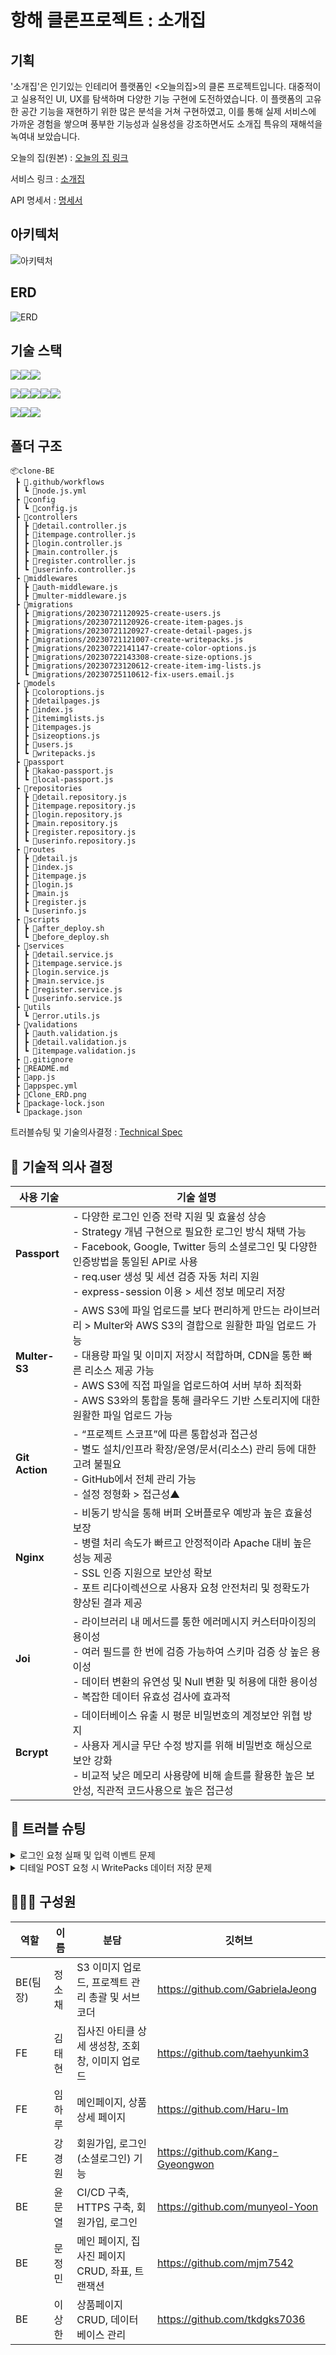 # 항해 클론프로젝트 : 소개집

## 기획

'소개집'은 인기있는 인테리어 플랫폼인 <오늘의집>의 클론 프로젝트입니다. 대중적이고 실용적인 UI, UX를 탐색하며 다양한 기능 구현에 도전하였습니다. 이 플랫폼의 고유한 공간 기능을 재현하기 위한 많은 분석을 거쳐 구현하였고, 이를 통해 실제 서비스에 가까운 경험을 쌓으며 풍부한 기능성과 실용성을 강조하면서도 소개집 특유의 재해석을 녹여내 보았습니다.

오늘의 집(원본) : [오늘의 집 링크](https://ohou.se/)

서비스 링크 : [소개집](https://flatland.shop/)

API 명세서 : [명세서](https://docs.google.com/spreadsheets/d/18N-oHqhDXmBjzYYKPYeN8ghFRAOXBLCZdJJ8N4JHpjg/edit?usp=sharing)

## 아키텍처

![아키텍처](/아키텍처.png)

## ERD

![ERD](/Clone_ERD.png)

## 기술 스택

![](https://camo.githubusercontent.com/7d7b100e379663ee40a20989e6c61737e6396c1dafc3a7c6d2ada8d4447eb0e4/68747470733a2f2f696d672e736869656c64732e696f2f62616467652f6e6f64652e6a732d3644413535463f7374796c653d666f722d7468652d6261646765266c6f676f3d6e6f64652e6a73266c6f676f436f6c6f723d7768697465)![](https://camo.githubusercontent.com/5f06192d3f3c5bcd392b6936d8c3c40d4c6aad18920bc7abf67c11f5ccfd4942/68747470733a2f2f696d672e736869656c64732e696f2f62616467652f657870726573732d3030303030303f7374796c653d666f722d7468652d6261646765266c6f676f3d65787072657373266c6f676f436f6c6f723d7768697465)![](https://camo.githubusercontent.com/d8ac4c7a04a98fe1c0c982f18f0522c58e5cdee512e94a57d3d552dad6eb3bd8/68747470733a2f2f696d672e736869656c64732e696f2f62616467652f4a534f4e2057656220546f6b656e732d3030303030303f7374796c653d666f722d7468652d6261646765266c6f676f3d4a534f4e2057656220546f6b656e73266c6f676f436f6c6f723d7768697465)

![](https://camo.githubusercontent.com/97ab783ee5c3992b11126cce973670e336acc4e71829dd0ad39aa339a43b771b/68747470733a2f2f696d672e736869656c64732e696f2f62616467652f676974687562616374696f6e732d3230383846462e7376673f7374796c653d666f722d7468652d6261646765266c6f676f3d676974687562616374696f6e73266c6f676f436f6c6f723d7768697465)![](https://camo.githubusercontent.com/cf5c1e40095f0f323b7763d51da79ec685aaf6856d2d1d1c87bae70b6b194b97/68747470733a2f2f696d672e736869656c64732e696f2f62616467652f2d616d617a6f6e73332d4542303031423f7374796c653d666f722d7468652d6261646765266c6f676f3d616d617a6f6e7333266c6f676f436f6c6f723d7768697465)![](https://camo.githubusercontent.com/4562c2cf5e2f49554c7c82ece5b905d8982e57951aa3a7966467022733b2d374/68747470733a2f2f696d672e736869656c64732e696f2f62616467652f2d616d617a6f6e6563322d4646393930303f7374796c653d666f722d7468652d6261646765266c6f676f3d616d617a6f6e656332266c6f676f436f6c6f723d7768697465)![](https://camo.githubusercontent.com/76cd4c8e806c489ba3947bd2cb881e2e52c76f0a0038bee37d46fee94c6175a1/68747470733a2f2f696d672e736869656c64732e696f2f62616467652f2d41575320436f64654465706c6f792d3542413734353f7374796c653d666f722d7468652d6261646765266c6f676f3d41575320436f64654465706c6f79266c6f676f436f6c6f723d7768697465)![](https://camo.githubusercontent.com/933c97f50caaea4aaca1ac2f6bf306446ff6df4291ce0a70965ab0d11acd4385/68747470733a2f2f696d672e736869656c64732e696f2f62616467652f2d4e67696e782d677265656e3f7374796c653d666f722d7468652d6261646765266c6f676f3d4e67696e78266c6f676f436f6c6f723d7768697465)

![](https://camo.githubusercontent.com/41a19c1f24581c8c317a881a47582c6d73af2b20e0f6b9aab7ec0bb43ddba88b/68747470733a2f2f696d672e736869656c64732e696f2f62616467652f2d616d617a6f6e7264732d3532374646463f7374796c653d666f722d7468652d6261646765266c6f676f3d616d617a6f6e726473266c6f676f436f6c6f723d7768697465)![](https://camo.githubusercontent.com/124c378aa588501ba68fa7878eb2eec94f2e443f7c6a94c562e66cdc4d617b1b/68747470733a2f2f696d672e736869656c64732e696f2f62616467652f2d6d7973716c2d626c75653f7374796c653d666f722d7468652d6261646765266c6f676f3d4d7973716c266c6f676f436f6c6f723d7768697465)![](https://camo.githubusercontent.com/50c8dacf8a3468b5c4150b154d41c0d5a4c95ab11a2e3a589bb2a86a9e110bc3/68747470733a2f2f696d672e736869656c64732e696f2f62616467652f2d73657175656c697a652d626c75653f7374796c653d666f722d7468652d6261646765266c6f676f3d53657175656c697a65266c6f676f436f6c6f723d7768697465)

## 폴더 구조

```
📦clone-BE
 ┣ 📂.github/workflows
 ┃ ┗ 📜node.js.yml
 ┣ 📂config
 ┃ ┗ 📜config.js
 ┣ 📂controllers
 ┃ ┣ 📜detail.controller.js
 ┃ ┣ 📜itempage.controller.js
 ┃ ┣ 📜login.controller.js
 ┃ ┣ 📜main.controller.js
 ┃ ┣ 📜register.controller.js
 ┃ ┗ 📜userinfo.controller.js
 ┣ 📂middlewares
 ┃ ┣ 📜auth-middleware.js
 ┃ ┣ 📜multer-middleware.js
 ┣ 📂migrations
 ┃ ┣ 📜migrations/20230721120925-create-users.js
 ┃ ┣ 📜migrations/20230721120926-create-item-pages.js
 ┃ ┣ 📜migrations/20230721120927-create-detail-pages.js
 ┃ ┣ 📜migrations/20230721121007-create-writepacks.js
 ┃ ┣ 📜migrations/20230722141147-create-color-options.js
 ┃ ┣ 📜migrations/20230722143308-create-size-options.js
 ┃ ┣ 📜migrations/20230723120612-create-item-img-lists.js
 ┃ ┗ 📜migrations/20230725110612-fix-users.email.js
 ┣ 📂models
 ┃ ┣ 📜coloroptions.js
 ┃ ┣ 📜detailpages.js
 ┃ ┣ 📜index.js
 ┃ ┣ 📜itemimglists.js
 ┃ ┣ 📜itempages.js
 ┃ ┣ 📜sizeoptions.js
 ┃ ┣ 📜users.js
 ┃ ┗ 📜writepacks.js
 ┣ 📂passport
 ┃ ┣ 📜kakao-passport.js
 ┃ ┗ 📜local-passport.js
 ┣ 📂repositories
 ┃ ┣ 📜detail.repository.js
 ┃ ┣ 📜itempage.repository.js
 ┃ ┣ 📜login.repository.js
 ┃ ┣ 📜main.repository.js
 ┃ ┣ 📜register.repository.js
 ┃ ┗ 📜userinfo.repository.js
 ┣ 📂routes
 ┃ ┣ 📜detail.js
 ┃ ┣ 📜index.js
 ┃ ┣ 📜itempage.js
 ┃ ┣ 📜login.js
 ┃ ┣ 📜main.js
 ┃ ┣ 📜register.js
 ┃ ┗ 📜userinfo.js
 ┣ 📂scripts
 ┃ ┣ 📜after_deploy.sh
 ┃ ┗ 📜before_deploy.sh
 ┣ 📂services
 ┃ ┣ 📜detail.service.js
 ┃ ┣ 📜itempage.service.js
 ┃ ┣ 📜login.service.js
 ┃ ┣ 📜main.service.js
 ┃ ┣ 📜register.service.js
 ┃ ┗ 📜userinfo.service.js
 ┣ 📂utils
 ┃ ┗ 📜error.utils.js
 ┣ 📂validations
 ┃ ┣ 📜auth.validation.js
 ┃ ┣ 📜detail.validation.js
 ┃ ┗ 📜itempage.validation.js
 ┣ 📜.gitignore
 ┣ 📜README.md
 ┣ 📜app.js
 ┣ 📜appspec.yml
 ┣ 📜Clone_ERD.png
 ┣ 📜package-lock.json
 ┗ 📜package.json
```

트러블슈팅 및 기술의사결정 : [Technical Spec](https://hungry-mascara-804.notion.site/7-Technical-Specification-d291d45a118e4a878cc75c486ce66e3f?pvs=4)

## 🔧 기술적 의사 결정

| 사용 기술      | 기술 설명                                                                                                                                                                                                                                                                                                                                   |
| -------------- | ------------------------------------------------------------------------------------------------------------------------------------------------------------------------------------------------------------------------------------------------------------------------------------------------------------------------------------------- |
| **Passport**   | - 다양한 로그인 인증 전략 지원 및 효율성 상승 </br>- Strategy 개념 구현으로 필요한 로그인 방식 채택 가능 </br>- Facebook, Google, Twitter 등의 소셜로그인 및 다양한 인증방법을 통일된 API로 사용 </br> - req.user 생성 및 세션 검증 자동 처리 지원 </br>- express-session 이용 > 세션 정보 메모리 저장                                      |
| **Multer-S3**  | - AWS S3에 파일 업로드를 보다 편리하게 만드는 라이브러리 > Multer와 AWS S3의 결합으로 원활한 파일 업로드 가능 </br> - 대용량 파일 및 이미지 저장시 적합하며, CDN을 통한 빠른 리소스 제공 가능 </br> - AWS S3에 직접 파일을 업로드하여 서버 부하 최적화 </br> - AWS S3와의 통합을 통해 클라우드 기반 스토리지에 대한 원활한 파일 업로드 가능 |
| **Git Action** | - “프로젝트 스코프”에 따른 통합성과 접근성 </br> - 별도 설치/인프라 확장/운영/문서(리소스) 관리 등에 대한 고려 불필요 </br> - GitHub에서 전체 관리 가능 </br> - 설정 정형화 > 접근성▲                                                                                                                                                       |
| **Nginx**      | - 비동기 방식을 통해 버퍼 오버플로우 예방과 높은 효율성 보장 </br> - 병렬 처리 속도가 빠르고 안정적이라 Apache 대비 높은 성능 제공 </br> - SSL 인증 지원으로 보안성 확보 </br> - 포트 리다이렉션으로 사용자 요청 안전처리 및 정확도가 향상된 결과 제공                                                                                      |
| **Joi**        | - 라이브러리 내 메서드를 통한 에러메시지 커스터마이징의 용이성 </br> - 여러 필드를 한 번에 검증 가능하여 스키마 검증 상 높은 용이성 </br> - 데이터 변환의 유연성 및 Null 변환 및 허용에 대한 용이성 </br> - 복잡한 데이터 유효성 검사에 효과적                                                                                              |
| **Bcrypt**     | - 데이터베이스 유출 시 평문 비밀번호의 계정보안 위협 방지 </br> - 사용자 게시글 무단 수정 방지를 위해 비밀번호 해싱으로 보안 강화 </br> - 비교적 낮은 메모리 사용량에 비해 솔트를 활용한 높은 보안성, 직관적 코드사용으로 높은 접근성                                                                                                       |

## 🧨 트러블 슈팅

<details>
<summary>로그인 요청 실패 및 입력 이벤트 문제</summary>

  <br>
  
**`문제`**
JWT 토큰을 Header에서 제대로 불러오지 못하는 문제가 발생. 이는 서버가 HTTP 헤더의 필드 이름을 대소문자에 민감하게 처리하였기 때문이었음.

**`해결`**
HTTP 헤더 필드 이름은 대소문자를 구분하지 않는 점을 활용하였음. 즉, "Authorization", "authorization", "AUTHORIZATION" 등은 모두 동일하게 취급됨. 따라서, req.headers.Cowdog 를 req.headers.cowdog 로 수정하여 문제를 해결함.

</details>

<details>
<summary>디테일 POST 요청 시 WritePacks 데이터 저장 문제</summary>

  <br>
  
**`문제`**
디테일 POST 요청을 처리하면서, WritePacks에도 데이터가 저장되어야 함. 그러나 아이템 정보 혹은 좌표에서 문제가 발생하면 디테일 데이터만 생성되는 문제 발생.

**`해결`**
HTTP 헤더 필드 이름은 대소문자를 구분하지 않는 점을 활용하였음. 즉, "Authorization", "authorization", "AUTHORIZATION" 등은 모두 동일하게 취급됨. 따라서, req.headers.Cowdog 를 req.headers.cowdog 로 수정하여 문제를 해결함.

</details>

## 👨‍👩‍👧 구성원

| 역할     | 이름   | 분담                                              | 깃허브                            |
| -------- | ------ | ------------------------------------------------- | --------------------------------- |
| BE(팀장) | 정소채 | S3 이미지 업로드, 프로젝트 관리 총괄 및 서브 코더 | https://github.com/GabrielaJeong  |
| FE       | 김태현 | 집사진 아티클 상세 생성창, 조회창, 이미지 업로드  | https://github.com/taehyunkim3    |
| FE       | 임하루 | 메인페이지, 상품 상세 페이지                      | https://github.com/Haru-Im        |
| FE       | 강경원 | 회원가입, 로그인 (소셜로그인) 기능                | https://github.com/Kang-Gyeongwon |
| BE       | 윤문열 | CI/CD 구축, HTTPS 구축, 회원가입, 로그인          | https://github.com/munyeol-Yoon   |
| BE       | 문정민 | 메인 페이지, 집사진 페이지 CRUD, 좌표, 트랜잭션   | https://github.com/mjm7542        |
| BE       | 이상한 | 상품페이지 CRUD, 데이터베이스 관리                | https://github.com/tkdgks7036     |
